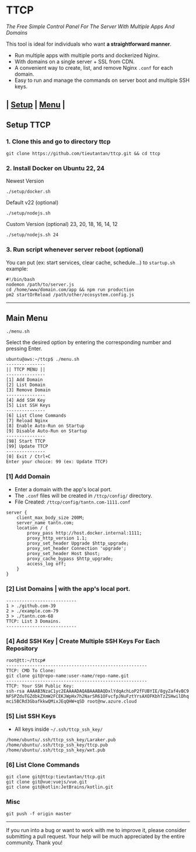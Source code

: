 # TTCP

*The Free Simple Control Panel For The Server With Multiple Apps And Domains*

This tool is ideal for individuals who want **a straightforward manner**.

- Run multiple apps with multiple ports and dockerized Nginx.
- With domains on a single server + SSL from CDN.
- A convenient way to create, list, and remove Nginx `.conf` for each domain.
- Easy to run and manage the commands on server boot and multiple SSH keys.

## | [Setup](#setup-ttcp) | [Menu](#main-menu) |

## Setup TTCP

### 1. Clone this and go to directory ttcp
```shell
git clone https://github.com/tieutantan/ttcp.git && cd ttcp
```

### 2. Install Docker on Ubuntu 22, 24

Newest Version
```shell
./setup/docker.sh
```

Default v22 (optional)
```shell
./setup/nodejs.sh
```

Custom Version (optional) 23, 20, 18, 16, 14, 12
```shell
./setup/nodejs.sh 24
```

### 3. Run script whenever server reboot (optional)
You can put (ex: start services, clear cache, schedule...) to `startup.sh` example:
```shell
#!/bin/bash
nodemon /path/to/server.js
cd /home/www/domain.com/app && npm run production
pm2 startOrReload /path/other/ecosystem.config.js
```
----

## Main Menu

```commandline
./menu.sh
```

Select the desired option by entering the corresponding number and pressing Enter.

```shell
ubuntu@aws:~/ttcp$ ./menu.sh
---------------
|| TTCP MENU ||
---------------
[1] Add Domain
[2] List Domain
[3] Remove Domain
---------------
[4] Add SSH Key
[5] List SSH Keys
---------------
[6] List Clone Commands
[7] Reload Nginx
[8] Enable Auto-Run on Startup
[9] Disable Auto-Run on Startup
---------------
[98] Start TTCP
[99] Update TTCP
---------------
[0] Exit / Ctrl+C
Enter your choice: 99 (ex: Update TTCP)
```

### [1] Add Domain
- Enter a domain with the app's local port.
- The `.conf` files will be created in `/ttcp/config/` directory.
- File Created: `/ttcp/config/tantn.com-1111.conf`
```shell
server {
    client_max_body_size 200M;
    server_name tantn.com;
    location / {
        proxy_pass http://host.docker.internal:1111;
        proxy_http_version 1.1;
        proxy_set_header Upgrade $http_upgrade;
        proxy_set_header Connection 'upgrade';
        proxy_set_header Host $host;
        proxy_cache_bypass $http_upgrade;
        access_log off;
    }
}
```

### [2] List Domains | with the app's local port.
```shell
---------------------------
1 > ./github.com-39
2 > ./example.com-79
3 > ./tantn.com-68
TTCP: List 3 Domains.
---------------------------
```

### [4] Add SSH Key | Create Multiple SSH Keys For Each Repository

```shell
root@tt:~/ttcp#
------------------------------------------------------
TTCP: CMD To Clone:
git clone git@repo-name:user-name/repo-name.git
------------------------------------------------------
TTCP: Your SSH Public Key:
ssh-rsa AAAAB3NzaC1yc2EAAAADAQABAAABAQDxlYdqAchLoP2fFUBYIE/8gyZaf4vBC9
NFSPZduTGZdbkZXmW2FCEKJWpHx7h2NarSR61OFvcfpJNuFztYrsAXOFKbhTzZSHwilDhq
mci5BCRd3GbafkkwQMixJEqQHW+qSD root@nw.azure.cloud
```

### [5] List SSH Keys
- All keys inside `~/.ssh/ttcp_ssh_key/`
```shell
/home/ubuntu/.ssh/ttcp_ssh_key/Laraker.pub
/home/ubuntu/.ssh/ttcp_ssh_key/ttcp.pub
/home/ubuntu/.ssh/ttcp_ssh_key/wxt.pub
```

### [6] List Clone Commands

```shell
git clone git@ttcp:tieutantan/ttcp.git
git clone git@vue:vuejs/vue.git
git clone git@kotlin:JetBrains/kotlin.git
```

### Misc
```shell
git push -f origin master
```

----

If you run into a bug or want to work with me to improve it, 
please consider submitting a pull request. 
Your help will be much appreciated by the entire community. Thank you!
